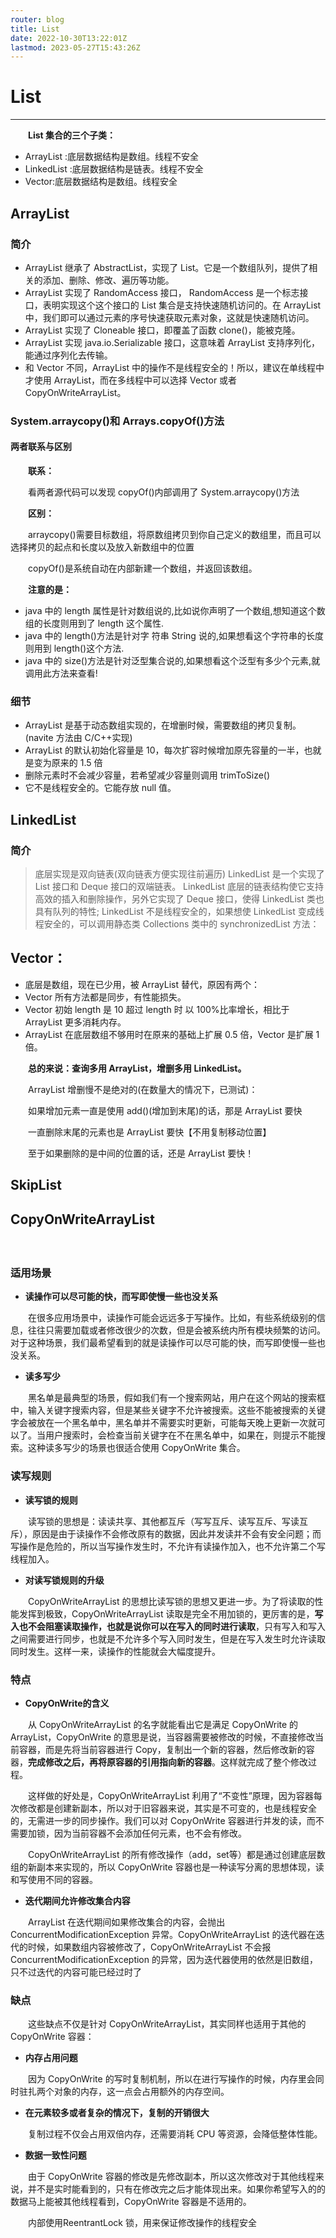 ```yaml
---
router: blog
title: List
date: 2022-10-30T13:22:01Z
lastmod: 2023-05-27T15:43:26Z
---
```


# List

---

　　**List 集合的三个子类：**

- ArrayList :底层数据结构是数组。线程不安全
- LinkedList :底层数据结构是链表。线程不安全
- Vector:底层数据结构是数组。线程安全

## ArrayList

### 简介

- ArrayList 继承了 AbstractList，实现了 List。它是一个数组队列，提供了相关的添加、删除、修改、遍历等功能。
- ArrayList 实现了 RandomAccess 接口， RandomAccess 是一个标志接口，表明实现这个这个接口的 List 集合是支持快速随机访问的。在 ArrayList 中，我们即可以通过元素的序号快速获取元素对象，这就是快速随机访问。
- ArrayList 实现了 Cloneable 接口，即覆盖了函数 clone()，能被克隆。
- ArrayList 实现 java.io.Serializable 接口，这意味着 ArrayList 支持序列化，能通过序列化去传输。
- 和 Vector 不同，ArrayList 中的操作不是线程安全的！所以，建议在单线程中才使用 ArrayList，而在多线程中可以选择 Vector 或者 CopyOnWriteArrayList。

### System.arraycopy()和 Arrays.copyOf()方法

#### 两者联系与区别

　　**联系：**

　　看两者源代码可以发现 copyOf()内部调用了 System.arraycopy()方法

　　**区别：**

　　arraycopy()需要目标数组，将原数组拷贝到你自己定义的数组里，而且可以选择拷贝的起点和长度以及放入新数组中的位置

　　copyOf()是系统自动在内部新建一个数组，并返回该数组。

　　**注意的是：**

- java 中的 length 属性是针对数组说的,比如说你声明了一个数组,想知道这个数组的长度则用到了 length 这个属性.
- java 中的 length()方法是针对字 符串 String 说的,如果想看这个字符串的长度则用到 length()这个方法.
- java 中的 size()方法是针对泛型集合说的,如果想看这个泛型有多少个元素,就调用此方法来查看!

### 细节

- ArrayList 是基于动态数组实现的，在增删时候，需要数组的拷贝复制。(navite 方法由 C/C++实现)
- ArrayList 的默认初始化容量是 10，每次扩容时候增加原先容量的一半，也就是变为原来的 1.5 倍
- 删除元素时不会减少容量，若希望减少容量则调用 trimToSize()
- 它不是线程安全的。它能存放 null 值。

## LinkedList

### 简介

> 底层实现是双向链表(双向链表方便实现往前遍历)
> LinkedList 是一个实现了 List 接口和 Deque 接口的双端链表。 LinkedList 底层的链表结构使它支持高效的插入和删除操作，另外它实现了 Deque 接口，使得 LinkedList 类也具有队列的特性; LinkedList 不是线程安全的，如果想使 LinkedList 变成线程安全的，可以调用静态类 Collections 类中的 synchronizedList 方法：

## Vector：

- 底层是数组，现在已少用，被 ArrayList 替代，原因有两个：
- Vector 所有方法都是同步，有性能损失。
- Vector 初始 length 是 10 超过 length 时 以 100%比率增长，相比于 ArrayList 更多消耗内存。
- ArrayList 在底层数组不够用时在原来的基础上扩展 0.5 倍，Vector 是扩展 1 倍。

　　**总的来说：查询多用 ArrayList，增删多用 LinkedList。**

　　ArrayList 增删慢不是绝对的(在数量大的情况下，已测试)：

　　如果增加元素一直是使用 add()(增加到末尾)的话，那是 ArrayList 要快

　　一直删除末尾的元素也是 ArrayList 要快【不用复制移动位置】

　　至于如果删除的是中间的位置的话，还是 ArrayList 要快！

## SkipList

## CopyOnWriteArrayList

　　‍

### 适用场景

* **读操作可以尽可能的快，而写即使慢一些也没关系**

　　在很多应用场景中，读操作可能会远远多于写操作。比如，有些系统级别的信息，往往只需要加载或者修改很少的次数，但是会被系统内所有模块频繁的访问。对于这种场景，我们最希望看到的就是读操作可以尽可能的快，而写即使慢一些也没关系。

* **读多写少**

　　黑名单是最典型的场景，假如我们有一个搜索网站，用户在这个网站的搜索框中，输入关键字搜索内容，但是某些关键字不允许被搜索。这些不能被搜索的关键字会被放在一个黑名单中，黑名单并不需要实时更新，可能每天晚上更新一次就可以了。当用户搜索时，会检查当前关键字在不在黑名单中，如果在，则提示不能搜索。这种读多写少的场景也很适合使用 CopyOnWrite 集合。

### 读写规则

* **读写锁的规则**

　　读写锁的思想是：读读共享、其他都互斥（写写互斥、读写互斥、写读互斥），原因是由于读操作不会修改原有的数据，因此并发读并不会有安全问题；而写操作是危险的，所以当写操作发生时，不允许有读操作加入，也不允许第二个写线程加入。

* **对读写锁规则的升级**

　　CopyOnWriteArrayList 的思想比读写锁的思想又更进一步。为了将读取的性能发挥到极致，CopyOnWriteArrayList 读取是完全不用加锁的，更厉害的是，**写入也不会阻塞读取操作，也就是说你可以在写入的同时进行读取**，只有写入和写入之间需要进行同步，也就是不允许多个写入同时发生，但是在写入发生时允许读取同时发生。这样一来，读操作的性能就会大幅度提升。

### 特点

* **CopyOnWrite的含义**

　　从 CopyOnWriteArrayList 的名字就能看出它是满足 CopyOnWrite 的 ArrayList，CopyOnWrite 的意思是说，当容器需要被修改的时候，不直接修改当前容器，而是先将当前容器进行 Copy，复制出一个新的容器，然后修改新的容器，**完成修改之后，再将原容器的引用指向新的容器**。这样就完成了整个修改过程。

　　这样做的好处是，CopyOnWriteArrayList 利用了“不变性”原理，因为容器每次修改都是创建新副本，所以对于旧容器来说，其实是不可变的，也是线程安全的，无需进一步的同步操作。我们可以对 CopyOnWrite 容器进行并发的读，而不需要加锁，因为当前容器不会添加任何元素，也不会有修改。

　　CopyOnWriteArrayList 的所有修改操作（add，set等）都是通过创建底层数组的新副本来实现的，所以 CopyOnWrite 容器也是一种读写分离的思想体现，读和写使用不同的容器。

* **迭代期间允许修改集合内容**

　　ArrayList 在迭代期间如果修改集合的内容，会抛出 ConcurrentModificationException 异常。CopyOnWriteArrayList 的迭代器在迭代的时候，如果数组内容被修改了，CopyOnWriteArrayList 不会报 ConcurrentModificationException 的异常，因为迭代器使用的依然是旧数组，只不过迭代的内容可能已经过时了

### 缺点

　　这些缺点不仅是针对 CopyOnWriteArrayList，其实同样也适用于其他的 CopyOnWrite 容器：

* **内存占用问题**

　　因为 CopyOnWrite 的写时复制机制，所以在进行写操作的时候，内存里会同时驻扎两个对象的内存，这一点会占用额外的内存空间。

* **在元素较多或者复杂的情况下，复制的开销很大**

　　复制过程不仅会占用双倍内存，还需要消耗 CPU 等资源，会降低整体性能。

* **数据一致性问题**

　　由于 CopyOnWrite 容器的修改是先修改副本，所以这次修改对于其他线程来说，并不是实时能看到的，只有在修改完之后才能体现出来。如果你希望写入的的数据马上能被其他线程看到，CopyOnWrite 容器是不适用的。

　　内部使用ReentrantLock 锁，用来保证修改操作的线程安全
